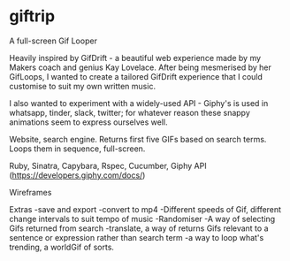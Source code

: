 # giftrip
A full-screen Gif Looper

Heavily inspired by GifDrift - a beautiful web experience made by my Makers coach and genius Kay Lovelace.
After being mesmerised by her GifLoops,
I wanted to create a tailored GifDrift experience that I could customise to suit my own written music.

I also wanted to experiment with a widely-used API - Giphy's is used in whatsapp, tinder, slack, twitter;
for whatever reason these snappy animations seem to express ourselves well.

Website, search engine.
Returns first five GIFs based on search terms.
Loops them in sequence, full-screen.

Ruby, Sinatra, Capybara, Rspec, Cucumber, Giphy API (https://developers.giphy.com/docs/)

Wireframes

Extras
-save and export
-convert to mp4
-Different speeds of Gif, different change intervals to suit tempo of music
-Randomiser
-A way of selecting Gifs returned from search
-translate, a way of returns Gifs relevant to a sentence or expression rather than search term
-a way to loop what's trending, a worldGif of sorts. 
